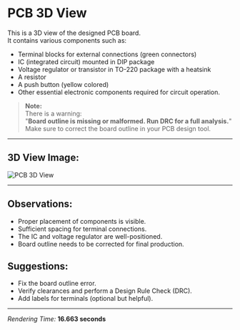 # PCB 3D View

This is a 3D view of the designed PCB board.  
It contains various components such as:
- Terminal blocks for external connections (green connectors)
- IC (integrated circuit) mounted in DIP package
- Voltage regulator or transistor in TO-220 package with a heatsink
- A resistor
- A push button (yellow colored)
- Other essential electronic components required for circuit operation.

> **Note:**  
> There is a warning:  
> "**Board outline is missing or malformed. Run DRC for a full analysis.**"  
> Make sure to correct the board outline in your PCB design tool.

---

## 3D View Image:

![PCB 3D View](./Screenshot%202025-04-28%20145919.png)

---

## Observations:
- Proper placement of components is visible.
- Sufficient spacing for terminal connections.
- The IC and voltage regulator are well-positioned.
- Board outline needs to be corrected for final production.

## Suggestions:
- Fix the board outline error.
- Verify clearances and perform a Design Rule Check (DRC).
- Add labels for terminals (optional but helpful).

---

_Rendering Time:_ **16.663 seconds**  
